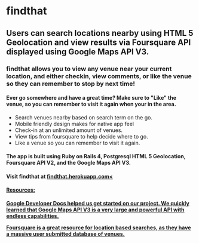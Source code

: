 <h1>findthat</h1>

<h2>Users can search locations nearby using HTML 5 Geolocation and view results via Foursquare API displayed using Google Maps API V3.</h2>

<h3>findthat allows you to view any venue near your current location, and either checkin, view comments, or like the venue so they can remember to stop by next time!</h3>

<h4>Ever go somewhere and have a great time? Make sure to "Like" the venue, so you can remember to visit it again when your in the area.</h4>

<ul>
<li>Search venues nearby based on search term on the go.</li>
<li>Mobile friendly design makes for native app feel</li>
<li>Check-in at an unlimited amount of venues.</li>
<li>View tips from foursquare to help decide where to go.</li>
<li>Like a venue so you can remember to visit it again.</li>
</ul>

<h4>The app is built using Ruby on Rails 4, Postgresql HTML 5 Geolocation, Foursquare API V2, and the Google Maps API V3.</h4>

<h4>Visit findthat at <a href="http://findthat.herokuapp.com/">findthat.herokuapp.com<

<h4>Resources:</h4>
<p>Google Developer Docs helped us get started on our project. We quickly learned that Google Maps API V3 is a very large and powerful API with endless capabilities.<a href="https://developers.google.com/maps/"/></p>
<p>Foursquare is a great resource for location based searches, as they have a massive user submitted database of venues.<a href="https://developer.foursquare.com/"/></p>

